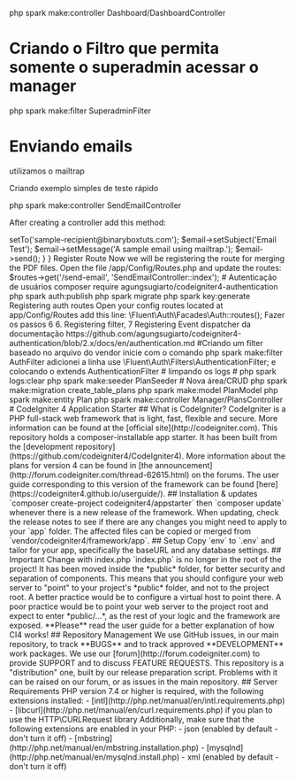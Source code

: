 php spark make:controller Dashboard/DashboardController


# Criando o Filtro que permita somente o superadmin acessar o manager
php spark make:filter SuperadminFilter

# Enviando emails

utilizamos o mailtrap 


Criando exemplo simples de teste rápido 
	
php spark make:controller SendEmailController

After creating a controller add this method:

<?php
 
namespace App\Controllers;
 
use App\Controllers\BaseController;
 
class SendEmailController extends BaseController
{
    public function index()
    {
        $email = \Config\Services::email();
        $email->setTo('sample-recipient@binaryboxtuts.com');
        $email->setSubject('Email Test');
        $email->setMessage('A sample email using mailtrap.');
        $email->send();
    }
}
Register Route
Now we will be registering the route for merging the PDF files. Open the file /app/Config/Routes.php and update the routes:
$routes->get('/send-email', 'SendEmailController::index');


# Autenticação de usuários

composer require agungsugiarto/codeigniter4-authentication
php spark auth:publish
php spark migrate
php spark key:generate


Registering auth routes
Open your config routes located at app/Config/Routes add this line:

\Fluent\Auth\Facades\Auth::routes();

Fazer os passos 6 6. Registering filter, 7 Registering Event dispatcher da documentação https://github.com/agungsugiarto/codeigniter4-authentication/blob/2.x/docs/en/authentication.md


#Criando um filter baseado no arquivo do vendor inicie com o comando 
php spark make:filter AuthFilter
adicionei a linha
use \Fluent\Auth\Filters\AuthenticationFilter;
e colocando o extends AuthenticationFilter 

# limpando os logs 
# php spark logs:clear


php spark make:seeder PlanSeeder

# Nova área/CRUD
php spark make:migration create_table_plans
php spark make:model PlanModel
php spark make:entity Plan
php spark make:controller Manager/PlansController

# CodeIgniter 4 Application Starter

## What is CodeIgniter?

CodeIgniter is a PHP full-stack web framework that is light, fast, flexible and secure.
More information can be found at the [official site](http://codeigniter.com).

This repository holds a composer-installable app starter.
It has been built from the
[development repository](https://github.com/codeigniter4/CodeIgniter4).

More information about the plans for version 4 can be found in [the announcement](http://forum.codeigniter.com/thread-62615.html) on the forums.

The user guide corresponding to this version of the framework can be found
[here](https://codeigniter4.github.io/userguide/).

## Installation & updates

`composer create-project codeigniter4/appstarter` then `composer update` whenever
there is a new release of the framework.

When updating, check the release notes to see if there are any changes you might need to apply
to your `app` folder. The affected files can be copied or merged from
`vendor/codeigniter4/framework/app`.

## Setup

Copy `env` to `.env` and tailor for your app, specifically the baseURL
and any database settings.

## Important Change with index.php

`index.php` is no longer in the root of the project! It has been moved inside the *public* folder,
for better security and separation of components.

This means that you should configure your web server to "point" to your project's *public* folder, and
not to the project root. A better practice would be to configure a virtual host to point there. A poor practice would be to point your web server to the project root and expect to enter *public/...*, as the rest of your logic and the
framework are exposed.

**Please** read the user guide for a better explanation of how CI4 works!

## Repository Management

We use GitHub issues, in our main repository, to track **BUGS** and to track approved **DEVELOPMENT** work packages.
We use our [forum](http://forum.codeigniter.com) to provide SUPPORT and to discuss
FEATURE REQUESTS.

This repository is a "distribution" one, built by our release preparation script.
Problems with it can be raised on our forum, or as issues in the main repository.

## Server Requirements

PHP version 7.4 or higher is required, with the following extensions installed:

- [intl](http://php.net/manual/en/intl.requirements.php)
- [libcurl](http://php.net/manual/en/curl.requirements.php) if you plan to use the HTTP\CURLRequest library

Additionally, make sure that the following extensions are enabled in your PHP:

- json (enabled by default - don't turn it off)
- [mbstring](http://php.net/manual/en/mbstring.installation.php)
- [mysqlnd](http://php.net/manual/en/mysqlnd.install.php)
- xml (enabled by default - don't turn it off)
